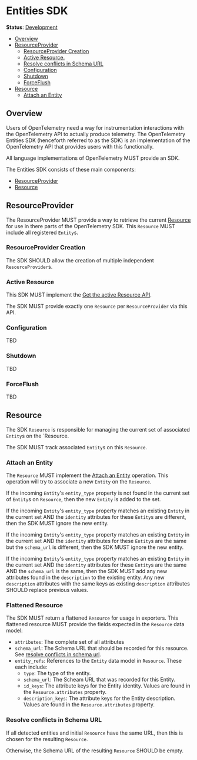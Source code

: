 <!--- Hugo front matter used to generate the website version of this page:
linkTitle: SDK
--->

# Entities SDK

**Status**: [Development](../document-status.md)

<!-- toc -->

- [Overview](#overview)
- [ResourceProvider](#resourceprovider)
  * [ResourceProvider Creation](#resourceprovider-creation)
  * [Active Resource.](#active-resource)
  * [Resolve conflicts in Schema URL](#resolve-conflicts-in-schema-url)
  * [Configuration](#configuration)
  * [Shutdown](#shutdown)
  * [ForceFlush](#forceflush)
- [Resource](#resource)
  * [Attach an Entity](#attach-an-entity)

<!-- tocstop -->

## Overview

Users of OpenTelemetry need a way for instrumentation interactions with the
OpenTelemetry API to actually produce telemetry. The OpenTelemetry Entities SDK
(henceforth referred to as the SDK) is an implementation of the OpenTelemetry
API that provides users with this functionally.

All language implementations of OpenTelemetry MUST provide an SDK.

The Entities SDK consists of these main components:

- [ResourceProvider](#resourceprovider)
- [Resource](#resource)

## ResourceProvider

The ResourceProvider MUST provide a way to retrieve the current
[Resource](../resource/sdk.md) for use in there parts of the OpenTelemetry SDK.
This `Resource` MUST include all registered `Entity`s.

### ResourceProvider Creation

The SDK SHOULD allow the creation of multiple independent `ResourceProvider`s.

### Active Resource

This SDK MUST implement the
[Get the active Resource API](api.md#get-the-active-resource).

The SDK MUST provide exactly one `Resource` per `ResourceProvider` via this API.

### Configuration

TBD

### Shutdown

TBD

### ForceFlush

TBD

## Resource

The SDK `Resource` is responsible for managing the current set of associated
`Entity`s on the `Resource.

The SDK MUST track associated `Entity`s on this `Resource`.

### Attach an Entity

The `Resource` MUST implement the [Attach an Entity](api.md#attach-an-entity)
operation.  This operation will try to associate a new `Entity` on the
`Resource`.

If the incoming `Entity`'s `entity_type` property is not found in the current
set of `Entity`s on `Resource`, then the new `Entity` is added to the set.

If the incoming `Entity`'s `entity_type` property matches an existing `Entity`
in the current set AND the `identity` attributes for these `Entity`s are
different, then the SDK MUST ignore the new entity.

If the incoming `Entity`'s `entity_type` property matches an existing `Entity`
in the current set AND the `identity` attributes for these `Entity`s are
the same but the `schema_url` is different, then the SDK MUST ignore the new
entity.

If the incoming `Entity`'s `entity_type` property matches an existing `Entity`
in the current set AND the `identity` attributes for these `Entity`s are
the same AND the `schema_url` is the same, then the SDK MUST add any new
attributes found in the `description` to the existing entity. Any new
 `description` attributes with the same keys as existing `description`
 attributes SHOULD replace previous values.

### Flattened Resource

The SDK MUST return a flattened `Resource` for usage in exporters. This
flattened resource MUST provide the fields expected in the `Resource`
data model:

- `attributes`: The complete set of all attributes
- `schema_url`: The Schema URL that should be recorded for this resource.
  See [resolve conflicts in schema url](#resolve-conflicts-in-schema-url).
- `entity_refs`: References to the `Entity` data model in `Resource`.
  These each include:
  - `type`: The type of the entity.
  - `schema_url`: The Scheam URL that was recorded for this Entity.
  - `id_keys`: The attribute keys for the Entity identity. Values are found
    in the `Resource.attributes` property.
  - `description_keys`: The attribute keys for the Entity description. Values
    are found in the `Resource.attributes` property.

### Resolve conflicts in Schema URL

If all detected entities and initial `Resource` have the same URL, then
this is chosen for the resulting `Resource`.

Otherwise, the Schema URL of the resulting `Resource` SHOULD be empty.
